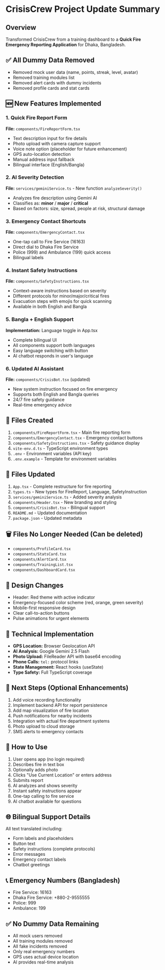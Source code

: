 # CrisisCrew Project Update Summary

## Overview
Transformed CrisisCrew from a training dashboard to a **Quick Fire Emergency Reporting Application** for Dhaka, Bangladesh.

## ✅ All Dummy Data Removed
- Removed mock user data (name, points, streak, level, avatar)
- Removed training modules list
- Removed alert cards with dummy incidents
- Removed profile cards and stat cards

## 🆕 New Features Implemented

### 1. Quick Fire Report Form
**File:** `components/FireReportForm.tsx`
- Text description input for fire details
- Photo upload with camera capture support
- Voice note option (placeholder for future enhancement)
- GPS auto-location detection
- Manual address input fallback
- Bilingual interface (English/Bangla)

### 2. AI Severity Detection
**File:** `services/geminiService.ts` - New function `analyzeSeverity()`
- Analyzes fire description using Gemini AI
- Classifies as: **minor** / **major** / **critical**
- Based on factors: size, spread, people at risk, structural damage

### 3. Emergency Contact Shortcuts
**File:** `components/EmergencyContact.tsx`
- One-tap call to Fire Service (16163)
- Direct dial to Dhaka Fire Service
- Police (999) and Ambulance (199) quick access
- Bilingual labels

### 4. Instant Safety Instructions
**File:** `components/SafetyInstructions.tsx`
- Context-aware instructions based on severity
- Different protocols for minor/major/critical fires
- Evacuation steps with emojis for quick scanning
- Available in both English and Bangla

### 5. Bangla + English Support
**Implementation:** Language toggle in App.tsx
- Complete bilingual UI
- All components support both languages
- Easy language switching with button
- AI chatbot responds in user's language

### 6. Updated AI Assistant
**File:** `components/CrisisBot.tsx` (updated)
- New system instruction focused on fire emergency
- Supports both English and Bangla queries
- 24/7 fire safety guidance
- Real-time emergency advice

## 📁 Files Created
1. `components/FireReportForm.tsx` - Main fire reporting form
2. `components/EmergencyContact.tsx` - Emergency contact buttons
3. `components/SafetyInstructions.tsx` - Safety guidance display
4. `vite-env.d.ts` - TypeScript environment types
5. `.env` - Environment variables (API key)
6. `.env.example` - Template for environment variables

## 📝 Files Updated
1. `App.tsx` - Complete restructure for fire reporting
2. `types.ts` - New types for FireReport, Language, SafetyInstruction
3. `services/geminiService.ts` - Added severity analysis
4. `components/Header.tsx` - New branding and styling
5. `components/CrisisBot.tsx` - Bilingual support
6. `README.md` - Updated documentation
7. `package.json` - Updated metadata

## 🗑️ Files No Longer Needed (Can be deleted)
- `components/ProfileCard.tsx`
- `components/StatsCard.tsx`
- `components/AlertCard.tsx`
- `components/TrainingList.tsx`
- `components/DashboardCard.tsx`

## 🎨 Design Changes
- Header: Red theme with active indicator
- Emergency-focused color scheme (red, orange, green severity)
- Mobile-first responsive design
- Clear call-to-action buttons
- Pulse animations for urgent elements

## 🔧 Technical Implementation
- **GPS Location:** Browser Geolocation API
- **AI Analysis:** Google Gemini 2.5 Flash
- **Photo Upload:** FileReader API with base64 encoding
- **Phone Calls:** `tel:` protocol links
- **State Management:** React hooks (useState)
- **Type Safety:** Full TypeScript coverage

## 🚀 Next Steps (Optional Enhancements)
1. Add voice recording functionality
2. Implement backend API for report persistence
3. Add map visualization of fire location
4. Push notifications for nearby incidents
5. Integration with actual fire department systems
6. Photo upload to cloud storage
7. SMS alerts to emergency contacts

## 📱 How to Use
1. User opens app (no login required)
2. Describes fire in text box
3. Optionally adds photo
4. Clicks "Use Current Location" or enters address
5. Submits report
6. AI analyzes and shows severity
7. Instant safety instructions appear
8. One-tap calling to fire service
9. AI chatbot available for questions

## 🌐 Bilingual Support Details
All text translated including:
- Form labels and placeholders
- Button text
- Safety instructions (complete protocols)
- Error messages
- Emergency contact labels
- Chatbot greetings

## 📞 Emergency Numbers (Bangladesh)
- Fire Service: 16163
- Dhaka Fire Service: +880-2-9555555
- Police: 999
- Ambulance: 199

## ✅ No Dummy Data Remaining
- All mock users removed
- All training modules removed
- All fake incidents removed
- Only real emergency numbers
- GPS uses actual device location
- AI provides real-time analysis
